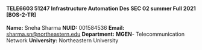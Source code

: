 #### TELE6603 51247 Infrastructure Automation Des SEC 02 summer  Full 2021 [BOS-2-TR]
**Name:** Sneha Sharma
**NUID:** 001584536
**Email:** sharma.sn@northeastern.edu
**Department:** **MGEN**\- Telecommunication Network
**University:** Northeastern University
